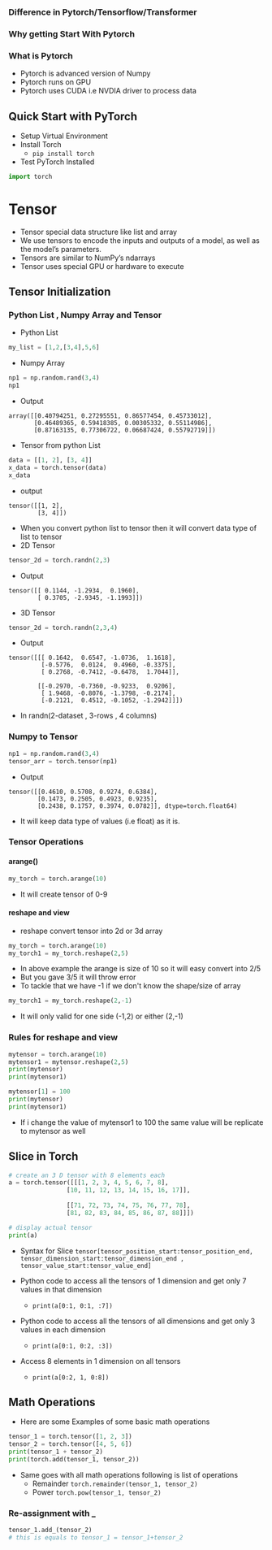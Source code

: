 ### Difference in Pytorch/Tensorflow/Transformer
### Why getting Start With Pytorch 
### What is Pytorch  
- Pytorch is advanced version of Numpy
- Pytorch runs on GPU 
- Pytorch uses CUDA i.e NVDIA driver to process data 

## Quick Start with PyTorch
- Setup Virtual Environment
- Install Torch 
    - `pip install torch`
- Test PyTorch Installed 
```py
import torch
```

# Tensor
- Tensor special data structure like list and array
- We use tensors to encode the inputs and outputs of a model, as well as the model’s parameters. 
- Tensors are similar to NumPy’s ndarrays
- Tensor uses special GPU or hardware to execute

## Tensor Initialization
### Python List , Numpy Array and Tensor
- Python List
```py
my_list = [1,2,[3,4],5,6]
```
- Numpy Array
```py
np1 = np.random.rand(3,4)
np1
```
- Output
```
array([[0.40794251, 0.27295551, 0.86577454, 0.45733012],
       [0.46489365, 0.59418385, 0.00305332, 0.55114986],
       [0.87163135, 0.77306722, 0.06687424, 0.55792719]])
```
- Tensor from python List
```py
data = [[1, 2], [3, 4]]
x_data = torch.tensor(data)
x_data
```
- output
```
tensor([[1, 2],
        [3, 4]])
```

- When you convert python list to tensor then it will convert data type of list to tensor
- 2D Tensor
```py
tensor_2d = torch.randn(2,3)
```
- Output 
```
tensor([[ 0.1144, -1.2934,  0.1960],
        [ 0.3705, -2.9345, -1.1993]])
```
- 3D Tensor 
```python 
tensor_2d = torch.randn(2,3,4)
```
- Output 
```
tensor([[[ 0.1642,  0.6547, -1.0736,  1.1618],
         [-0.5776,  0.0124,  0.4960, -0.3375],
         [ 0.2768, -0.7412, -0.6478,  1.7044]],

        [[-0.2970, -0.7360, -0.9233,  0.9206],
         [ 1.9468, -0.8076, -1.3798, -0.2174],
         [-0.2121,  0.4512, -0.1052, -1.2942]]])
```

- In randn(2-dataset , 3-rows , 4 columns)

### Numpy to Tensor 

```py
np1 = np.random.rand(3,4)
tensor_arr = torch.tensor(np1)
```
- Output 
```
tensor([[0.4610, 0.5708, 0.9274, 0.6384],
        [0.1473, 0.2505, 0.4923, 0.9235],
        [0.2438, 0.1757, 0.3974, 0.0782]], dtype=torch.float64)
```
- It will keep data type of values (i.e float) as it is.

### Tensor Operations 
#### arange()
```py
my_torch = torch.arange(10)
```
- It will create tensor of 0-9

#### reshape and view 
- reshape convert tensor into 2d or 3d array 
```py
my_torch = torch.arange(10)
my_torch1 = my_torch.reshape(2,5)
```
- In above example the arange is size of 10 so it will easy convert into 2/5
- But you gave 3/5 it will throw error 
- To tackle that we have -1 if we don't know the shape/size of array 
```py
my_torch1 = my_torch.reshape(2,-1)
```
- It will only valid for one side (-1,2) or either (2,-1)

### Rules for reshape and view
```py
mytensor = torch.arange(10)
mytensor1 = mytensor.reshape(2,5)
print(mytensor)
print(mytensor1)

mytensor[1] = 100
print(mytensor)
print(mytensor1)
```

- If i change the value of mytensor1 to 100 the same value will be replicate to mytensor as well

## Slice in Torch 

```py
# create an 3 D tensor with 8 elements each 
a = torch.tensor([[[1, 2, 3, 4, 5, 6, 7, 8], 
				[10, 11, 12, 13, 14, 15, 16, 17]], 
					
				[[71, 72, 73, 74, 75, 76, 77, 78], 
				[81, 82, 83, 84, 85, 86, 87, 88]]]) 

# display actual tensor 
print(a) 
```
- Syntax for Slice 
`tensor[tensor_position_start:tensor_position_end, tensor_dimension_start:tensor_dimension_end , tensor_value_start:tensor_value_end]`

- Python code to access all the tensors of 1 dimension and get only 7 values in that dimension
    - `print(a[0:1, 0:1, :7]) `
-  Python code to access all the tensors of all dimensions and get only 3 values in each dimension
    - `print(a[0:1, 0:2, :3])`
- Access 8 elements in 1 dimension on all tensors
    - `print(a[0:2, 1, 0:8]) `

## Math Operations 
- Here are some Examples of some basic math operations
```py
tensor_1 = torch.tensor([1, 2, 3])
tensor_2 = torch.tensor([4, 5, 6])
print(tensor_1 + tensor_2)
print(torch.add(tensor_1, tensor_2))
```
- Same goes with all math operations following is list of operations
    - Remainder `torch.remainder(tensor_1, tensor_2)`
    - Power `torch.pow(tensor_1, tensor_2)`
### Re-assignment with _  
```py
tensor_1.add_(tensor_2)
# this is equals to tensor_1 = tensor_1+tensor_2
```